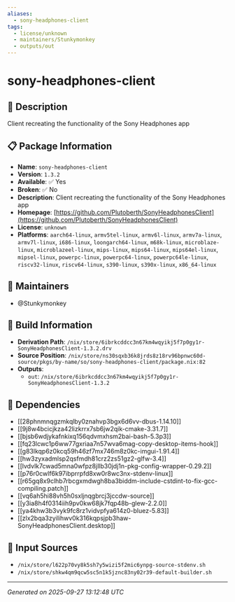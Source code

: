 ```yaml
---
aliases:
  - sony-headphones-client
tags:
  - license/unknown
  - maintainers/Stunkymonkey
  - outputs/out
---
```


# sony-headphones-client

## 📝 Description

Client recreating the functionality of the Sony Headphones app

## 📋 Package Information

- **Name**: `sony-headphones-client`
- **Version**: `1.3.2`
- **Available**: ✅ Yes
- **Broken**: ✅ No
- **Description**: Client recreating the functionality of the Sony Headphones app
- **Homepage**: [https://github.com/Plutoberth/SonyHeadphonesClient](https://github.com/Plutoberth/SonyHeadphonesClient)
- **License**: `unknown`
- **Platforms**: `aarch64-linux`, `armv5tel-linux`, `armv6l-linux`, `armv7a-linux`, `armv7l-linux`, `i686-linux`, `loongarch64-linux`, `m68k-linux`, `microblaze-linux`, `microblazeel-linux`, `mips-linux`, `mips64-linux`, `mips64el-linux`, `mipsel-linux`, `powerpc-linux`, `powerpc64-linux`, `powerpc64le-linux`, `riscv32-linux`, `riscv64-linux`, `s390-linux`, `s390x-linux`, `x86_64-linux`
## 👥 Maintainers

- @Stunkymonkey


## 🔧 Build Information

- **Derivation Path**: `/nix/store/6ibrkcddcc3n67km4wqyikj5f7p0gy1r-SonyHeadphonesClient-1.3.2.drv`
- **Source Position**: `/nix/store/ns30sqxb36k8jrds8z18rv96bpnwc60d-source/pkgs/by-name/so/sony-headphones-client/package.nix:82`
- **Outputs**:
  - `out`:  `/nix/store/6ibrkcddcc3n67km4wqyikj5f7p0gy1r-SonyHeadphonesClient-1.3.2`

## 🔗 Dependencies

- [[28phnmnqgzmkqlby0znahvp3bgx6d6vv-dbus-1.14.10]]
- [[9j8w4bcicjkza42lizkrrx7sb6jw2qik-cmake-3.31.7]]
- [[bjsb6wdjykafnkixq156qdvmxhsm2bai-bash-5.3p3]]
- [[fq23lcwc1p6ww77gxriaa7n57wva6mag-copy-desktop-items-hook]]
- [[g83lkqp6z0kcq59h46zf7mx746m8z0kc-imgui-1.91.4]]
- [[hw3zyxadmlsp2qsfmdh81crz2zs51gz2-glfw-3.4]]
- [[lvdvlk7cwad5mna0wfpz8jllb30jdj1n-pkg-config-wrapper-0.29.2]]
- [[p76r0cwlf6k97ibprrpfd8xw0r8wc3nx-stdenv-linux]]
- [[r65gq8x9clhb7rbcgxmdwgh8ba3biddm-include-cstdint-to-fix-gcc-compiling.patch]]
- [[vq6ah5hi88vh5h0sxljnqgbrcj3jccdw-source]]
- [[y3ia8h4f0314iih9pv0kw68jk7fqp48b-glew-2.2.0]]
- [[ya4khw3b3vyk9fc8rz1vidvpfya614z0-bluez-5.83]]
- [[zlx2bqa3zyilihwv0k316kqpsjpb3haw-SonyHeadphonesClient.desktop]]

## 📁 Input Sources

- `/nix/store/l622p70vy8k5sh7y5wizi5f2mic6ynpg-source-stdenv.sh`
- `/nix/store/shkw4qm9qcw5sc5n1k5jznc83ny02r39-default-builder.sh`

---
*Generated on 2025-09-27 13:12:48 UTC*
